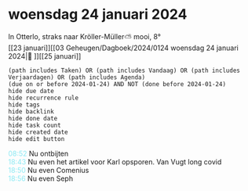 # woensdag 24 januari 2024

In Otterlo, straks naar Kröller-Müller⛅ mooi, 8°<br>[[23 januari]][[03 Geheugen/Dagboek/2024/0124 woensdag 24 januari 2024|📓 ]][[25 januari]]
```tasks
(path includes Taken) OR (path includes Vandaag) OR (path includes Verjaardagen) OR (path includes Agenda)
(due on or before 2024-01-24) AND NOT (done before 2024-01-24)
hide due date
hide recurrence rule
hide tags
hide backlink
hide done date
hide task count
hide created date
hide edit button
```
<p style="padding-left: 2.7em; text-indent: -2.7em; margin: 0;"><font color=#8be9f3>08:52  </font>  Nu ontbijten  </p>   
<p style="padding-left: 2.7em; text-indent: -2.7em; margin: 0"><font color=#8be9f3>18:43</font>  Nu even het artikel voor Karl opsporen. Van Vugt long covid </p>   
<p style="padding-left: 2.7em; text-indent: -2.7em; margin: 0"><font color=#8be9f3>18:50</font>  Nu even Comenius </p>   
<p style="padding-left: 2.7em; text-indent: -2.7em; margin: 0"><font color=#8be9f3>18:56</font>  Nu even Seph </p>   